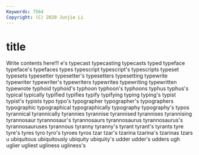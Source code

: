 ```yaml
---
Keywords: 7564
Copyright: (C) 2020 Junjie Li
---
```


# title

Write contents here!!!
e's 
typecast
typecasting 
typecasts 
typed 
typeface 
typeface's 
typefaces 
types 
typescript 
typescript's 
typescripts
typeset 
typesets 
typesetter 
typesetter's 
typesetters 
typesetting 
typewrite 
typewriter 
typewriter's 
typewriters
typewrites 
typewriting 
typewritten 
typewrote 
typhoid 
typhoid's 
typhoon 
typhoon's 
typhoons 
typhus
typhus's 
typical 
typically 
typified 
typifies 
typify 
typifying 
typing 
typing's 
typist
typist's 
typists 
typo 
typo's 
typographer 
typographer's 
typographers 
typographic 
typographical 
typographically
typography 
typography's 
typos 
tyrannical 
tyrannically 
tyrannies 
tyrannise 
tyrannised 
tyrannises 
tyrannising
tyrannosaur 
tyrannosaur's 
tyrannosaurs 
tyrannosaurus 
tyrannosaurus's 
tyrannosauruses 
tyrannous 
tyranny 
tyranny's 
tyrant
tyrant's 
tyrants 
tyre 
tyre's 
tyres 
tyro 
tyro's 
tyroes 
tyros 
tzar
tzar's 
tzarina 
tzarina's 
tzarinas 
tzars 
u 
ubiquitous 
ubiquitously 
ubiquity 
ubiquity's
udder 
udder's 
udders 
ugh 
uglier 
ugliest 
ugliness 
ugliness's 
